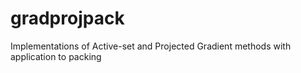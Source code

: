 # gradprojpack
Implementations of Active-set and Projected Gradient methods with application to packing
